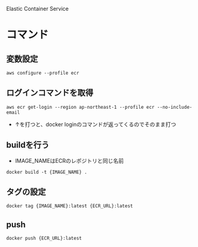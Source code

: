 Elastic Container Service

# コマンド

## 変数設定

```
aws configure --profile ecr
```

## ログインコマンドを取得

```
aws ecr get-login --region ap-northeast-1 --profile ecr --no-include-email
```

- ↑を打つと、docker loginのコマンドが返ってくるのでそのまま打つ

## buildを行う

- IMAGE_NAMEはECRのレポジトリと同じ名前

```
docker build -t {IMAGE_NAME} .
```

## タグの設定

```
docker tag {IMAGE_NAME}:latest {ECR_URL}:latest
```

## push

```
docker push {ECR_URL}:latest
```